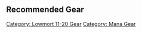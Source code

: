 ## Recommended Gear

[Category: Lowmort 11-20 Gear](Category:_Lowmort_11-20_Gear "wikilink")
[Category: Mana Gear](Category:_Mana_Gear "wikilink")
